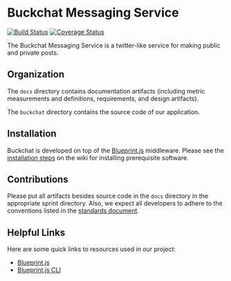# Buckchat Messaging Service

[![Build Status](https://travis-ci.org/CS506/fall2016-group1.svg?branch=master)](https://travis-ci.org/CS506/fall2016-group1)
[![Coverage Status](https://coveralls.io/repos/github/CS506/fall2016-group1/badge.svg?branch=master)](https://coveralls.io/github/CS506/fall2016-group1?branch=master)

The Buckchat Messaging Service is a twitter-like service for making public and private posts.

## Organization

The `docs` directory contains documentation artifacts (including metric measurements and definitions, requirements, and design artifacts).

The `buckchat` directory contains the source code of our application.

## Installation

Buckchat is developed on top of the [Blueprint.js](https://github.com/onehilltech/blueprint) middleware. Please see the [installation steps](https://github.com/CS506/fall2016-group1/wiki/Installation-Steps) on the wiki for installing prerequisite software.

## Contributions

Please put all artifacts besides source code in the `docs` directory in the appropriate sprint directory. Also, we expect all developers to adhere to the conventions listed in the [standards document](./docs/standards.md).

## Helpful Links

Here are some quick links to resources used in our project:

* [Blueprint.js](https://github.com/onehilltech/blueprint)
* [Blueprint.js CLI](https://github.com/onehilltech/blueprint-cli)